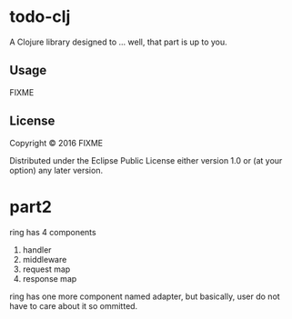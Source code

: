 # todo-clj

A Clojure library designed to ... well, that part is up to you.

## Usage

FIXME

## License

Copyright © 2016 FIXME

Distributed under the Eclipse Public License either version 1.0 or (at
your option) any later version.

# part2 
ring has 4 components
1. handler
1. middleware
1. request map
1. response map

ring has one more component named adapter,
but basically, user do not have to care about it so ommitted.